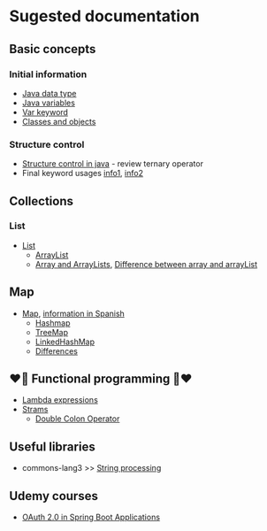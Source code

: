 # Sugested documentation

## Basic concepts

### Initial information
* [Java data type](https://www.w3schools.com/java/java_data_types.asp)
* [Java variables](https://www.w3schools.com/java/java_variables.asp)
* [Var keyword](https://www.geeksforgeeks.org/var-keyword-in-java/)
* [Classes and objects](https://www.geeksforgeeks.org/classes-objects-java/)
  
### Structure control
* [Structure control in java](https://www.baeldung.com/java-control-structures) - review ternary operator
* Final keyword usages [info1](https://www.w3schools.com/java/ref_keyword_final.asp), [info2](https://www.geeksforgeeks.org/final-keyword-in-java/)




## Collections

### List
* [List](https://www.geeksforgeeks.org/list-interface-java-examples/)
  * [ArrayList](https://www.w3schools.com/java/java_hashmap.asp)
  * [Array and ArrayLists](https://www.codecademy.com/learn/learn-java/modules/learn-java-arrays-and-arraylists/cheatsheet), [Difference between array and arrayList](https://www.javatpoint.com/difference-between-array-and-arraylist)

## Map
* [Map](https://www.geeksforgeeks.org/map-interface-java-examples/), [information in Spanish](https://jarroba.com/map-en-java-con-ejemplos/)
  * [Hashmap](https://www.w3schools.com/java/java_hashmap.asp)
  * [TreeMap](https://www.geeksforgeeks.org/treemap-in-java/)
  * [LinkedHashMap](https://www.geeksforgeeks.org/linkedhashmap-class-in-java/?ref=gcse)
  * [Differences](https://www.geeksforgeeks.org/map-interface-java-examples/)




## ❤️🚀 Functional programming 🚀❤️

* [Lambda expressions](https://www.w3schools.com/java/java_lambda.asp)
* [Strams](https://www.baeldung.com/java-8-streams)
  * [Double Colon Operator](https://www.baeldung.com/java-8-double-colon-operator)




## Useful libraries 
* commons-lang3 >> [String processing](https://www.baeldung.com/string-processing-commons-lang)




## Udemy courses
* [OAuth 2.0 in Spring Boot Applications](https://www.udemy.com/course/oauth2-in-spring-boot-applications/)

  
